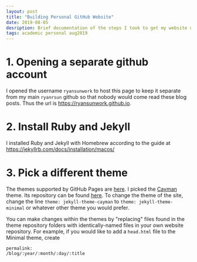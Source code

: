 ```yaml
---
layout: post
title: "Building Personal GitHub Website"
date: 2019-08-05
desription: Brief documentation of the steps I took to get my website up and running.
tags: academic personal aug2019
---
```


# 1. Opening a separate github account
I opened the username `ryansunwork` to host this page to keep it separate from my main `ryanrsun` github so that nobody would come read these blog posts. Thus the url is <https://ryansunwork.github.io>.

# 2. Install Ruby and Jekyll
I installed Ruby and Jekyll with Homebrew according to the guide at <https://jekyllrb.com/docs/installation/macos/>

# 3. Pick a different theme
The themes supported by GitHub Pages are [here](https://pages.github.com/themes/). I picked the [Cayman](https://pages-themes.github.io/cayman/) theme. Its repository can be found [here](https://github.com/pages-themes/cayman). To change the theme of the site, change the line `theme: jekyll-theme-cayman` to `theme: jekyll-theme-minimal` or whatever other theme you would prefer. 

You can make changes within the themes by "replacing" files found in the theme repository folders with identically-named files in your own website repository. For example, if you would like to add a `head.html` file to the Minimal theme, create <pre class="prettyprint pre-scrollable"><code>permalink: /blog/:year/:month/:day/:title</code></pre>
 
